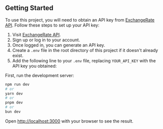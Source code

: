## Getting Started

To use this project, you will need to obtain an API key from [ExchangeRate API](https://app.exchangerate-api.com/). Follow these steps to set up your API key:

1. Visit [ExchangeRate API](https://app.exchangerate-api.com/).
2. Sign up or log in to your account.
3. Once logged in, you can generate an API key.
4. Create a `.env` file in the root directory of this project if it doesn't already exist.
5. Add the following line to your `.env` file, replacing `YOUR_API_KEY` with the API key you obtained:


First, run the development server:

```bash
npm run dev
# or
yarn dev
# or
pnpm dev
# or
bun dev
```
Open [http://localhost:3000](http://localhost:3000) with your browser to see the result.



